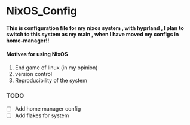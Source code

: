 # NixOS_Config


#### This is configuration file for my nixos system , with hyprland , I plan to switch to this system as my main , when I have moved my configs in home-manager!!

#### Motives for using NixOS
1. End game of linux (in my opinion)
2. version control
3. Reproducibility of the system


### TODO
- [ ] Add home manager config
- [ ] Add flakes for system
